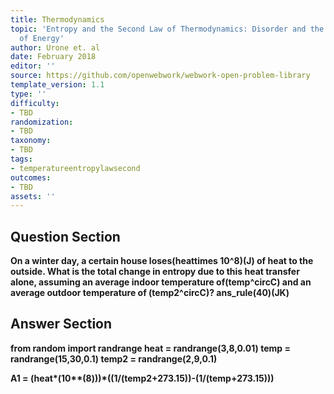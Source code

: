 ```yaml
---
title: Thermodynamics
topic: 'Entropy and the Second Law of Thermodynamics: Disorder and the Unavailability
  of Energy'
author: Urone et. al
date: February 2018
editor: ''
source: https://github.com/openwebwork/webwork-open-problem-library
template_version: 1.1
type: ''
difficulty:
- TBD
randomization:
- TBD
taxonomy:
- TBD
tags:
- temperatureentropylawsecond
outcomes:
- TBD
assets: ''
---
```


## Question Section 

<b>
On a winter day, a certain house loses(heattimes 10^8)(J) of heat to the outside. What is the total change in entropy due to this heat transfer alone, assuming an average indoor temperature of(temp^circC) and an average outdoor temperature of (temp2^circC)?
ans_rule(40)(JK)



## Answer Section

from random import randrange
heat = randrange(3,8,0.01)
temp = randrange(15,30,0.1)
temp2 = randrange(2,9,0.1)

A1 = (heat*(10**(8)))*((1/(temp2+273.15))-(1/(temp+273.15)))